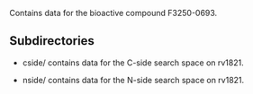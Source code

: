 Contains data for the bioactive compound F3250-0693.

## Subdirectories

- cside/ contains data for the C-side search space on rv1821.

- nside/ contains data for the N-side search space on rv1821.

